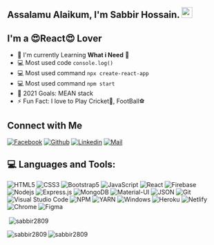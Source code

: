 <!-- welcome message -->
<h2>Assalamu Alaikum, I'm Sabbir Hossain. <img src="https://media.giphy.com/media/hvRJCLFzcasrR4ia7z/giphy.gif" width="25px"> </h2>

###

## I'm a 😍React😍 Lover

- 🌱 I'm currently Learning **What i Need** 🤣
- 💻 Most used code `console.log()`
- 💻 Most used command `npx create-react-app`
- 💻 Most used command `npm start`
- 🎯 2021 Goals: MEAN stack
- ⚡ Fun Fact: I love to Play Cricket🏏, FootBall⚽

## Connect with Me

[![Facebook](https://img.shields.io/badge/Facebook-1877F2?style=for-the-badge&logo=facebook&logoColor=white)](https://www.facebook.com/Web.Dev.Sabbir)
[![Github](https://img.shields.io/badge/GitHub-100000?style=for-the-badge&logo=github&logoColor=white)](https://github.com/Sabbir2809)
[![Linkedin](https://img.shields.io/badge/LinkedIn-0077B5?style=for-the-badge&logo=linkedin&logoColor=white)](https://www.linkedin.com/in/hossain-sabbir/)
[![Mail](https://img.shields.io/badge/Gmail-D14836?style=for-the-badge&logo=gmail&logoColor=white)](mailto:sabbirto13@gmail.com)

## 💻 Languages and Tools:

![HTML5](https://img.shields.io/badge/HTML5-E34F26?style=for-the-badge&logo=html5&logoColor=white)
![CSS3](https://img.shields.io/badge/CSS3-1572B6?style=for-the-badge&logo=css3&logoColor=white)
![Bootstrap5](https://img.shields.io/badge/Bootstrap-563D7C?style=for-the-badge&logo=bootstrap&logoColor=white)
![JavaScript](https://img.shields.io/badge/JavaScript-F7DF1E?style=for-the-badge&logo=javascript&logoColor=black)
![React](https://img.shields.io/badge/React-20232A?style=for-the-badge&logo=react&logoColor=61DAFB)
![Firebase](https://img.shields.io/badge/firebase-ffca28?style=for-the-badge&logo=firebase&logoColor=black)
![Nodejs](https://img.shields.io/badge/Node.js-339933?style=for-the-badge&logo=nodedotjs&logoColor=white)
![Express.js](https://img.shields.io/badge/Express.js-000000?style=for-the-badge&logo=express&logoColor=white)
![MongoDB](https://img.shields.io/badge/MongoDB-4EA94B?style=for-the-badge&logo=mongodb&logoColor=white)
![Material-UI](https://img.shields.io/badge/Material--UI-0081CB?style=for-the-badge&logo=material-ui&logoColor=white)
![JSON](https://img.shields.io/badge/json-5E5C5C?style=for-the-badge&logo=json&logoColor=white)
![Git](https://img.shields.io/badge/Git-F05032?style=for-the-badge&logo=git&logoColor=white)
![Visual Studio Code](https://img.shields.io/badge/Visual_Studio_Code-0078D4?style=for-the-badge&logo=visual%20studio%20code&logoColor=white)
![NPM](https://img.shields.io/badge/npm-CB3837?style=for-the-badge&logo=npm&logoColor=white)
![YARN](https://img.shields.io/badge/Yarn-2C8EBB?style=for-the-badge&logo=yarn&logoColor=white)
![Windows](https://img.shields.io/badge/Windows-0078D6?style=for-the-badge&logo=windows&logoColor=white)
![Heroku](https://img.shields.io/badge/Heroku-430098?style=for-the-badge&logo=heroku&logoColor=white)
![Netlify](https://img.shields.io/badge/Netlify-00C7B7?style=for-the-badge&logo=netlify&logoColor=white)
![Chrome](https://img.shields.io/badge/Google_chrome-4285F4?style=for-the-badge&logo=Google-chrome&logoColor=white)
![Figma](https://img.shields.io/badge/Figma-F24E1E?style=for-the-badge&logo=figma&logoColor=white)

<p>&nbsp;<img align="center" src="https://github-readme-stats.vercel.app/api/top-langs?username=sabbir2809&show_icons=true&theme=cobalt&title_color=3cb480&locale=en" alt="sabbir2809" /></p>

<p><img align="left" src="https://github-readme-stats.vercel.app/api/top-langs?username=sabbir2809&show_icons=true&theme=cobalt&title_color=3cb480&locale=en&layout=compact" alt="sabbir2809" /></p>

<p><img align="center" src="https://github-readme-streak-stats.herokuapp.com/?user=sabbir2809&" alt="sabbir2809" /></p>

